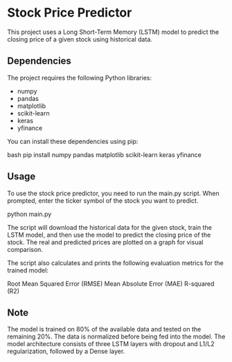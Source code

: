 # Stock Price Predictor

This project uses a Long Short-Term Memory (LSTM) model to predict the closing price of a given stock using historical data.

## Dependencies

The project requires the following Python libraries:

- numpy
- pandas
- matplotlib
- scikit-learn
- keras
- yfinance

You can install these dependencies using pip:

bash
pip install numpy pandas matplotlib scikit-learn keras yfinance

## Usage

To use the stock price predictor, you need to run the main.py script. When prompted, enter the ticker symbol of the stock you want to predict.

python main.py

The script will download the historical data for the given stock, train the LSTM model, and then use the model to predict the closing price of the stock. The real and predicted prices are plotted on a graph for visual comparison.

The script also calculates and prints the following evaluation metrics for the trained model:

Root Mean Squared Error (RMSE)
Mean Absolute Error (MAE)
R-squared (R2)

## Note

The model is trained on 80% of the available data and tested on the remaining 20%. The data is normalized before being fed into the model. The model architecture consists of three LSTM layers with dropout and L1/L2 regularization, followed by a Dense layer.
